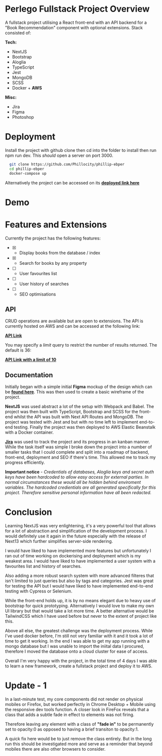 # Perlego Fullstack Project Overview

A fullstack project utilising a React front-end with an API backend for a "Book Recommendation" component with optional extensions. Stack consisted of:

**Tech:**
* NextJS
* Bootstrap
* Aloglia
* TypeScript
* Jest
* MongoDB
* SCSS
* Docker + **AWS**

**Misc:**
* Jira
* Figma
* Photoshop
# Deployment

Install the project with github clone then cd into the folder to install then run npm run dev. This *should* open a server on port 3000.

```bash
  git clone https://github.com/Phillocity/phillip-ebper
  cd phillip-ebper
  docker-compose up
```

Alternatively the project can be accessed on its **[deployed link here](http://next-docker-env.eba-3bzpmvwb.eu-west-1.elasticbeanstalk.com/)**

# Demo


# Features and Extensions

Currently the project has the following features:
- [x]  - Display books from the database / index
- [x]  - Search for books by any property
- [ ]  - User favourites list
- [ ]  - User history of searches
- [ ]  - SEO optimisations

## API

CRUD operations are available but are open to extensions. The API is currently hosted on AWS and can be accessed at the following link:

**[API Link](http://next-docker-env.eba-3bzpmvwb.eu-west-1.elasticbeanstalk.com/api/books)**

You may specify a *limit* query to restrict the number of results returned. The default is 36:

**[API Link with a limit of 10](http://next-docker-env.eba-3bzpmvwb.eu-west-1.elasticbeanstalk.com/api/books?limit=10)**
## Documentation

Initially began with a simple initial **Figma** mockup of the design which can be **[found here](https://www.figma.com/file/hTF8ThHWcwpgpmnTdHUWAx/Perlego-Wireframe?node-id=577369%3A832)**. This was then used to create a basic wireframe of the project.

**NextJS** was used abstract a lot of the setup with Webpack and Babel. The project was then built with TypeScript, Bootstrap and SCSS for the front-end whilst the API was built with Next API Routes and MongoDB. The project was tested with Jest and but with no time left to implement end-to-end testing. Finally the project was then deployed to AWS Elastic Beanstalk with a Docker container.

[**Jira**](https://phillipworld.atlassian.net/jira/software/projects/PFA/boards/2) was used to track the project and its progress in an kanban manner. While the task itself was simple I broke down the project into a number of smaller tasks that I could complete and split into a roadmap of backend, front-end, deployment and SEO if there's time. This allowed me to track my progress efficiently.

**Important notice** -
*Credentials of databases, Aloglia keys and secret auth keys have been hardcoded to allow easy access for external parties.
In normal circumstances these would all be hidden behind enviroment variables.
The hardcoded credientials are all generated specifically for this project.
Therefore sensitive personal information have all been redacted.*

# Conclusion
Learning NextJS was very enlightening, it's a very powerful tool that allows for a lot of abstraction and simplification of the development process. I would definitely use it again in the future especially with the release of Next13 which further simplifies server-side rendering.

I would have liked to have implemented more features but unfortunately I ran out of time working on dockerising and deployment which is my weakest area. I would have liked to have implemented a user system with a favourites list and history of searches.

Also adding a more robust search system with more advanced filteres that isn't limited to just queries but also by tags and categories. Jest was great for testing the API but I would have liked to have implemented end-to-end testing with Cypress or Selenium.

While the front-end holds up, it is by no means elegant due to heavy use of bootstrap for quick prototyping. Alternatively I would love to make my own UI library but that would take a lot more time. A better alternative would be TailwindCSS which I have used before but never to the extent of project like this.

Above all else, the greatest challenge was the deployment process. While I've used docker before, I'm still not very familiar with it and it took a lot of time to get it working. In the end I was able to get my app running with a mongo database but I was unable to import the iniital data I procured, therefore I moved the database onto a cloud cluster for ease of access.

Overall I'm very happy with the project, in the total time of 4 days I was able to learn a new framework, create a fullstack project and deploy it to AWS.


# Update - 1
In a last-minute test, my core components did not render on physical mobiles or Firefox, but worked perfectly in Chrome Desktop + Mobile using the responsive dev tools function. A closer look in FireFox reveals that a class that adds a subtle fade in effect to elements was not firing.

Therefore leaving any element with a class of **"fade in"** to be permanently set to opacity:0 as opposed to having a brief transiton to opacity:1.

A quick fix here would be to just remove the class entirely. But in the long run this should be investigated more and serve as a reminder that beyond mobiles there are also other browsers to consider.
